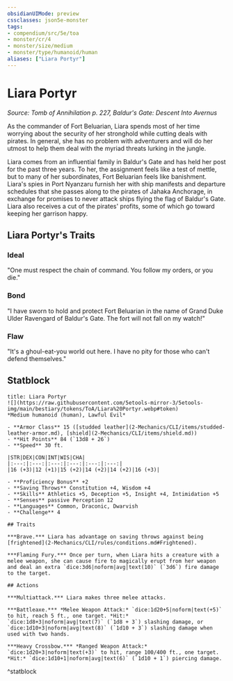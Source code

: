 ```yaml
---
obsidianUIMode: preview
cssclasses: json5e-monster
tags:
- compendium/src/5e/toa
- monster/cr/4
- monster/size/medium
- monster/type/humanoid/human
aliases: ["Liara Portyr"]
---
```

# Liara Portyr
*Source: Tomb of Annihilation p. 227, Baldur's Gate: Descent Into Avernus*  

As the commander of Fort Beluarian, Liara spends most of her time worrying about the security of her stronghold while cutting deals with pirates. In general, she has no problem with adventurers and will do her utmost to help them deal with the myriad threats lurking in the jungle.

Liara comes from an influential family in Baldur's Gate and has held her post for the past three years. To her, the assignment feels like a test of mettle, but to many of her subordinates, Fort Beluarian feels like banishment. Liara's spies in Port Nyanzaru furnish her with ship manifests and departure schedules that she passes along to the pirates of Jahaka Anchorage, in exchange for promises to never attack ships flying the flag of Baldur's Gate. Liara also receives a cut of the pirates' profits, some of which go toward keeping her garrison happy.

## Liara Portyr's Traits

### Ideal

"One must respect the chain of command. You follow my orders, or you die."

### Bond

"I have sworn to hold and protect Fort Beluarian in the name of Grand Duke Ulder Ravengard of Baldur's Gate. The fort will not fall on my watch!"

### Flaw

"It's a ghoul-eat-you world out here. I have no pity for those who can't defend themselves."

## Statblock

```ad-statblock
title: Liara Portyr
![](https://raw.githubusercontent.com/5etools-mirror-3/5etools-img/main/bestiary/tokens/ToA/Liara%20Portyr.webp#token)
*Medium humanoid (human), Lawful Evil*

- **Armor Class** 15 ([studded leather](2-Mechanics/CLI/items/studded-leather-armor.md), [shield](2-Mechanics/CLI/items/shield.md))
- **Hit Points** 84 (`13d8 + 26`)
- **Speed** 30 ft.

|STR|DEX|CON|INT|WIS|CHA|
|:---:|:---:|:---:|:---:|:---:|:---:|
|16 (+3)|12 (+1)|15 (+2)|14 (+2)|14 (+2)|16 (+3)|

- **Proficiency Bonus** +2
- **Saving Throws** Constitution +4, Wisdom +4
- **Skills** Athletics +5, Deception +5, Insight +4, Intimidation +5
- **Senses** passive Perception 12
- **Languages** Common, Draconic, Dwarvish
- **Challenge** 4

## Traits

***Brave.*** Liara has advantage on saving throws against being [frightened](2-Mechanics/CLI/rules/conditions.md#Frightened).

***Flaming Fury.*** Once per turn, when Liara hits a creature with a melee weapon, she can cause fire to magically erupt from her weapon and deal an extra `dice:3d6|noform|avg|text(10)` (`3d6`) fire damage to the target.

## Actions

***Multiattack.*** Liara makes three melee attacks.

***Battleaxe.*** *Melee Weapon Attack:* `dice:1d20+5|noform|text(+5)` to hit, reach 5 ft., one target. *Hit:* `dice:1d8+3|noform|avg|text(7)` (`1d8 + 3`) slashing damage, or `dice:1d10+3|noform|avg|text(8)` (`1d10 + 3`) slashing damage when used with two hands.

***Heavy Crossbow.*** *Ranged Weapon Attack:* `dice:1d20+3|noform|text(+3)` to hit, range 100/400 ft., one target. *Hit:* `dice:1d10+1|noform|avg|text(6)` (`1d10 + 1`) piercing damage.
```
^statblock